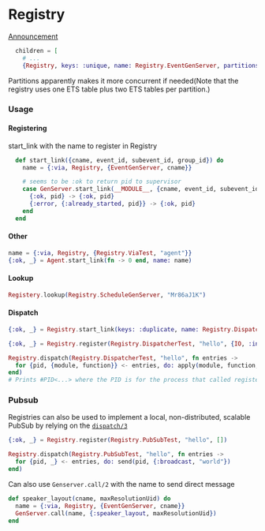 # Registry

[Announcement](https://elixirforum.com/t/proposing-registry/2121)

```elixir
  children = [
    # ...
    {Registry, keys: :unique, name: Registry.EventGenServer, partitions: System.schedulers_online()}
```

Partitions apparently makes it more concurrent if needed(Note that the registry uses one ETS table plus two ETS tables per partition.)

### Usage

#### Registering

start_link with the name to register in Registry

```elixir
  def start_link({cname, event_id, subevent_id, group_id}) do
    name = {:via, Registry, {EventGenServer, cname}}

    # seems to be :ok to return pid to supervisor
    case GenServer.start_link(__MODULE__, {cname, event_id, subevent_id, group_id}, name: name) do
      {:ok, pid} -> {:ok, pid}
      {:error, {:already_started, pid}} -> {:ok, pid}
    end
  end
```

#### Other

```elixir
name = {:via, Registry, {Registry.ViaTest, "agent"}}
{:ok, _} = Agent.start_link(fn -> 0 end, name: name)
```

#### Lookup

```elixir
Registery.lookup(Registry.ScheduleGenServer, "Mr86aJ1K")
```

#### Dispatch

```elixir
{:ok, _} = Registry.start_link(keys: :duplicate, name: Registry.DispatcherTest)

{:ok, _} = Registry.register(Registry.DispatcherTest, "hello", {IO, :inspect})

Registry.dispatch(Registry.DispatcherTest, "hello", fn entries ->
  for {pid, {module, function}} <- entries, do: apply(module, function, [pid])
end)
# Prints #PID<...> where the PID is for the process that called register/3 above
```

### Pubsub

Registries can also be used to implement a local, non-distributed, scalable PubSub by relying on the [`dispatch/3`](https://hexdocs.pm/elixir/1.11.4/Registry.html#dispatch/3)

```elixir
{:ok, _} = Registry.register(Registry.PubSubTest, "hello", [])

Registry.dispatch(Registry.PubSubTest, "hello", fn entries ->
  for {pid, _} <- entries, do: send(pid, {:broadcast, "world"})
end)
```

Can also use `Genserver.call/2` with the name to send direct message

```elixir
def speaker_layout(cname, maxResolutionUid) do
  name = {:via, Registry, {EventGenServer, cname}}
  GenServer.call(name, {:speaker_layout, maxResolutionUid})
end
```

